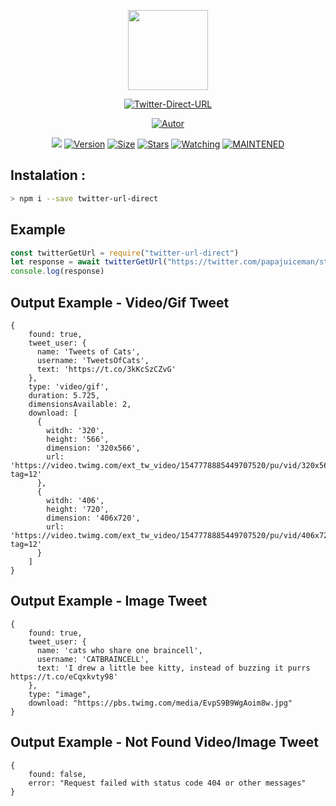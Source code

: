 <p align="center">
<img src="https://avatars0.githubusercontent.com/u/4674786?s=400&u=2f77d382a4428c141558772a2b7ad3a36bebf5bc&v=4" width="128" height="128"/>
</p>
<p align="center">
<a href="#"><img title="Twitter-Direct-URL" src="https://img.shields.io/badge/Twitter%20Direct%20URL-green?colorA=%23ff0000&colorB=27b6e5&style=for-the-badge"></a>
</p>
<p align="center">
<a href="https://github.com/victorsouzaleal"><img title="Autor" src="https://img.shields.io/badge/Author-victorsouzaleal-27b6e5.svg?style=for-the-badge&logo=github"></a>
</p>
</p>
<p align="center">
<a href="https://hits.seeyoufarm.com"><img src="https://hits.seeyoufarm.com/api/count/incr/badge.svg?url=https%3A%2F%2Fgithub.com%2Fvictorsouzaleal%2Ftwitter-direct-url&count_bg=%2327B6E5&title_bg=%23555555&icon=&icon_color=%23E7E7E7&title=hits&edge_flat=false"/></a>
<a href="#"><img title="Version" src="https://img.shields.io/github/package-json/v/victorsouzaleal/twitter-direct-url?color=27B6E5&logo=github&style=flat-square"></a>
<a href="#"><img title="Size" src="https://img.shields.io/bundlephobia/min/twitter-url-direct?color=27B6E5&logo=npm&style=flat-square"></a>
<a href="https://github.com/victorsouzaleal/twitter-direct-url/stargazers/"><img title="Stars" src="https://img.shields.io/github/stars/victorsouzaleal/twitter-direct-url?color=27B6E5&logo=github&style=flat-square"></a>
<a href="https://github.com/victorsouzaleal/twitter-direct-url/watchers"><img title="Watching" src="https://img.shields.io/github/watchers/victorsouzaleal/twitter-direct-url?color=27B6E5&logo=github&style=flat-square"></a>
<a href="#"><img title="MAINTENED" src="https://img.shields.io/badge/MAINTENED-YES-27B6E5?style=flat-square"/></a>
</p>

## Instalation :
```bash
> npm i --save twitter-url-direct
```

## Example
```js
const twitterGetUrl = require("twitter-url-direct")
let response = await twitterGetUrl("https://twitter.com/papajuiceman/status/1532425868521394178")
console.log(response)
```

## Output Example - Video/Gif Tweet
```
{
    found: true,
    tweet_user: {
      name: 'Tweets of Cats',
      username: 'TweetsOfCats',
      text: 'https://t.co/3kKcSzCZvG'
    },
    type: 'video/gif',
    duration: 5.725,
    dimensionsAvailable: 2,
    download: [
      {
        witdh: '320',
        height: '566',
        dimension: '320x566',
        url: 'https://video.twimg.com/ext_tw_video/1547778885449707520/pu/vid/320x566/ZRiUXOvgiaYmC8tg.mp4?tag=12'
      },
      {
        witdh: '406',
        height: '720',
        dimension: '406x720',
        url: 'https://video.twimg.com/ext_tw_video/1547778885449707520/pu/vid/406x720/XuStSsCDx6NWjQeq.mp4?tag=12'
      }
    ]
}
```

## Output Example - Image Tweet
```
{
    found: true,
    tweet_user: {
      name: 'cats who share one braincell',
      username: 'CATBRAINCELL',
      text: 'I drew a little bee kitty, instead of buzzing it purrs https://t.co/eCqxkvty98'
    },
    type: "image",
    download: "https://pbs.twimg.com/media/EvpS9B9WgAoim8w.jpg"
}
```

## Output Example - Not Found Video/Image Tweet
```
{
    found: false,
    error: "Request failed with status code 404 or other messages"
}
```
